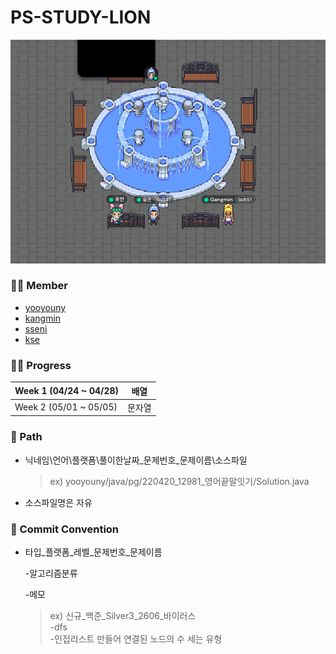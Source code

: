 # PS-STUDY-LION

![img.png](img.png)

### 👩‍💻 Member

- [yooyouny](http://github.com/yooyouny)
- [kangmin](https://github.com/GangminRYOU)
- [sseni](https://github.com/jsl1113)
- [kse](https://github.com/kse0312)


### 🚶‍♂️ Progress

| Week 1 (04/24 ~ 04/28) | 배열  |
|------------------------|-----|
| Week 2 (05/01 ~ 05/05) | 문자열 |


### 📂 Path

- 닉네임\언어\플랫폼\풀이한날짜_문제번호_문제이름\소스파일

    >ex) yooyouny/java/pg/220420_12981_영어끝말잇기/Solution.java

- 소스파일명은 자유


### 💭 Commit Convention

- 타입_플랫폼_레벨_문제번호_문제이름

  -알고리즘분류

  -메모

  > ex) 신규_백준_Silver3_2606_바이러스  
  -dfs  
  -인접리스트 만들어 연결된 노드의 수 세는 유형
